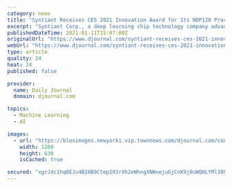 ```yaml
---
category: news
title: "Syntiant Receives CES 2021 Innovation Award for Its NDP120 Processor"
excerpt: "Syntiant Corp., a deep learning chip technology company advancing AI pervasiveness in edge devices, today announced that it has been named a"
publishedDateTime: 2021-01-11T15:07:00Z
originalUrl: "https://www.djournal.com/syntiant-receives-ces-2021-innovation-award-for-its-ndp120-processor/article_cb223a40-4d4f-50a3-ab95-b95c6209b318.html"
webUrl: "https://www.djournal.com/syntiant-receives-ces-2021-innovation-award-for-its-ndp120-processor/article_cb223a40-4d4f-50a3-ab95-b95c6209b318.html"
type: article
quality: 24
heat: 24
published: false

provider:
  name: Daily Journal
  domain: djournal.com

topics:
  - Machine Learning
  - AI

images:
  - url: "https://bloximages.newyork1.vip.townnews.com/djournal.com/content/tncms/custom/image/c4931bce-e1a3-11e6-b934-53284b68f006.jpg"
    width: 1200
    height: 630
    isCached: true

secured: "xgrJdc1hqOEJu4B2AB9CtepI03rXh2eWhngXNWxejuGjCnK9j8uWQHLYMl30hMXvsvMS2poHfuX38GplTbUyDQdqIr9oTmr4SlboJGdnApROGcR8jmPUwQQuD3PQGVjKK/FlYCKRTbPmKK9dTnXWsPMH83/kMZgiNYOW3jTtaKGIlLl/mSynjm3we0xJN6bkL1S5RsbRvOF4lPK6BZvKfamquMgdU7mglWlsErytk68hE8SBNfpzghSDbvWgWe8Ip1kgm3jab76Y1K5kJXQYrtsBAZPAUiQ+0omiVzFDGaT8PDKlNhKQhx2ZAoswlUzaXqketNMNbdwiSfsX3dVyRsxTpbF1/V9uuH3vsL7YkjY=;92FhSSWQXkXYHeOIa7znoA=="
---
```


